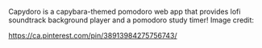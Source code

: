 Capydoro is a capybara-themed pomodoro web app that provides lofi soundtrack background player and a pomodoro study timer!
Image credit: 

https://ca.pinterest.com/pin/38913984275756743/
